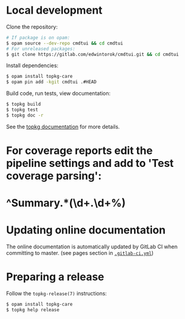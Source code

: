 # Local development

Clone the repository:
```bash
# If package is on opam:
$ opam source --dev-repo cmdtui && cd cmdtui
# For unreleased packages:
$ git clone https://gitlab.com/edwintorok/cmdtui.git && cd cmdtui
```

Install dependencies:
```bash
$ opam install topkg-care
$ opam pin add -kgit cmdtui .#HEAD
```

Build code, run tests, view documentation:
```bash
$ topkg build
$ topkg test
$ topkg doc -r
```

See the [topkg documentation](http://erratique.ch/software/topkg/doc/Topkg.html#basics) for more details.

# For coverage reports edit the pipeline settings and add to 'Test coverage parsing':
# ^Summary.*\(\d+.\d+\%\)

# Updating online documentation

The online documentation is automatically updated by GitLab CI when
committing to master. (see pages section in [`.gitlab-ci.yml`](.gitlab-ci.yml))

# Preparing a release

Follow the `topkg-release(7)` instructions:

```bash
$ opam install topkg-care
$ topkg help release
```
